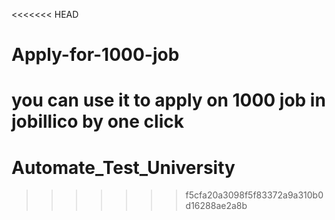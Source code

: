 <<<<<<< HEAD
# Apply-for-1000-job
you can use it to apply on 1000 job in jobillico by one click
=======
# Automate_Test_University
>>>>>>> f5cfa20a3098f5f83372a9a310b0d16288ae2a8b
